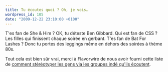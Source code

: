 ```yaml
---
title: Tu écoutes quoi ? Oh, je vois…
wordpress_id: 105
date: "2009-12-22 23:10:00 +0100"
---
```


T'es fan de She & Him ? OK, tu déteste Ben Gibbard. Qui est fan de CSS ? Les
filles qui finissent chaque soirée en gerbant. T'es fan de Bat For Lashes ? Donc
tu portes des leggings même en dehors des soirées à thème 80s.

Tout cela est bien sûr vrai, merci à Flavorwire de nous avoir fourni cette liste
de [comment stéréotyper les gens via les groupes indé qu'ils écoutent][1].

[1]:
  https://www.flavorwire.com/57909/stereotyping-people-by-their-favorite-indie-bands
  "Stereotyping People by Their Favorite Indie Bands"
